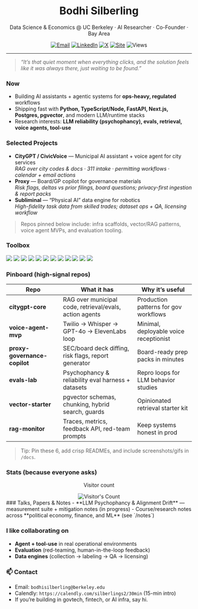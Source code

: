 <!--
Tip: this README lives at github.com/<your-username>/<your-username>
Keep it crisp. Update "Now" quarterly. Pin 6 best repos.
-->

<h1 align="center">Bodhi Silberling</h1>

<p align="center">
  Data Science & Economics @ UC Berkeley · AI Researcher · Co-Founder · Bay Area
</p>

<p align="center">
  <a href="mailto:bodhisilberling@berkeley.edu"><img alt="Email" src="https://img.shields.io/badge/Email-Contacts-blue?logo=gmail"></a>
  <a href="https://www.linkedin.com/in/bodhisilberling/"><img alt="LinkedIn" src="https://img.shields.io/badge/LinkedIn-Connect-0A66C2?logo=linkedin&logoColor=white"></a>
  <a href="https://X.com/bodhisilberling"><img alt="X" src="https://img.shields.io/badge/Follow-@YOUR_TWITTER-111?logo=x"></a>
  <a href="https://bodhisilberling.net"><img alt="Site" src="https://img.shields.io/badge/Website-bodhi.dev-000"></a>
  <img alt="Views" src="https://komarev.com/ghpvc/?username=bodhisilberling-2027&style=flat&color=blue">
</p>

---

> *“It’s that quiet moment when everything clicks, and the solution feels like it was always there, just waiting to be found.”*

### Now
- Building AI assistants + agentic systems for **ops-heavy, regulated** workflows  
- Shipping fast with **Python, TypeScript/Node, FastAPI, Next.js, Postgres, pgvector**, and modern LLM/runtime stacks  
- Research interests: **LLM reliability (psychophancy), evals, retrieval, voice agents, tool-use**

### Selected Projects
- **CityGPT / CivicVoice** — Municipal AI assistant + voice agent for city services  
  _RAG over city codes & docs · 311 intake · permitting workflows · calendar + email actions_
- **Proxy** — Board/GP copilot for governance materials  
  _Risk flags, deltas vs prior filings, board questions; privacy-first ingestion & report packs_
- **Subliminal** — “Physical AI” data engine for robotics  
  _High-fidelity task data from skilled trades; dataset ops + QA, licensing workflow_

> Repos pinned below include: infra scaffolds, vector/RAG patterns, voice agent MVPs, and evaluation tooling.

### Toolbox
<p>
  <img src="https://img.shields.io/badge/Python-3776AB?logo=python&logoColor=white">
  <img src="https://img.shields.io/badge/TypeScript-3178C6?logo=typescript&logoColor=white">
  <img src="https://img.shields.io/badge/FastAPI-009688?logo=fastapi&logoColor=white">
  <img src="https://img.shields.io/badge/Node-339933?logo=node.js&logoColor=white">
  <img src="https://img.shields.io/badge/Next.js-000000?logo=nextdotjs&logoColor=white">
  <img src="https://img.shields.io/badge/Postgres-4169E1?logo=postgresql&logoColor=white">
  <img src="https://img.shields.io/badge/Redis-DC382D?logo=redis&logoColor=white">
  <img src="https://img.shields.io/badge/Docker-2496ED?logo=docker&logoColor=white">
  <img src="https://img.shields.io/badge/OpenAI-412991?logo=openai&logoColor=white">
  <img src="https://img.shields.io/badge/Whisper-222">
  <img src="https://img.shields.io/badge/ElevenLabs-111">
  <img src="https://img.shields.io/badge/Twilio-FF0000?logo=twilio&logoColor=white">
</p>

### Pinboard (high-signal repos)
| Repo | What it has | Why it’s useful |
|---|---|---|
| **citygpt-core** | RAG over municipal code, retrieval/evals, action agents | Production patterns for gov workflows |
| **voice-agent-mvp** | Twilio → Whisper → GPT-4o → ElevenLabs loop | Minimal, deployable voice receptionist |
| **proxy-governance-copilot** | SEC/board deck diffing, risk flags, report generator | Board-ready prep packs in minutes |
| **evals-lab** | Psychophancy & reliability eval harness + datasets | Repro loops for LLM behavior studies |
| **vector-starter** | pgvector schemas, chunking, hybrid search, guards | Opinionated retrieval starter kit |
| **rag-monitor** | Traces, metrics, feedback API, red-team prompts | Keep systems honest in prod |

> Tip: Pin these 6, add crisp READMEs, and include screenshots/gifs in `/docs`.

### Stats (because everyone asks)
<div align="center"> 
  <p>Visitor count</p>
  <img src="https://profile-counter.glitch.me/{USERNAME}/count.svg" alt="Visitor's Count" />
</div>
### Talks, Papers & Notes
- **LLM Psychophancy & Alignment Drift** — measurement suite + mitigation notes (in progress)  
- Course/research notes across **political economy, finance, and ML** (see `/notes`)

### I like collaborating on
- **Agent + tool-use** in real operational environments  
- **Evaluation** (red-teaming, human-in-the-loop feedback)  
- **Data engines** (collection → labeling → QA → licensing)

### 📫 Contact
- Email: `bodhisilberling@berkeley.edu`
- Calendly: `https://calendly.com/silberlings2/30min` (15-min intro)
- If you’re building in govtech, fintech, or AI infra, say hi.
